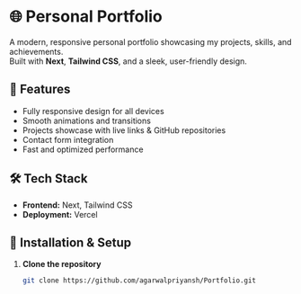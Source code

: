 # 🌐 Personal Portfolio

A modern, responsive personal portfolio showcasing my projects, skills, and achievements.  
Built with **Next**, **Tailwind CSS**, and a sleek, user-friendly design.

## 🚀 Features
- Fully responsive design for all devices
- Smooth animations and transitions
- Projects showcase with live links & GitHub repositories
- Contact form integration
- Fast and optimized performance

## 🛠️ Tech Stack
- **Frontend:** Next, Tailwind CSS
- **Deployment:** Vercel 


## 📂 Installation & Setup
1. **Clone the repository**
   ```bash
   git clone https://github.com/agarwalpriyansh/Portfolio.git
